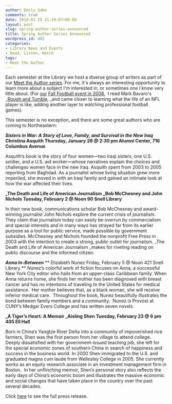 ```yaml
---
author: Emily Sabo
comments: true
date: 2010-01-25 21:29:07+00:00
layout: post
slug: spring-author-series-announced
title: Spring Author Series Announced
wordpress_id: 882
categories:
- Library News and Events
- Read, Listen, Watch
tags:
- Meet the Author
---
```


Each semester at the Library we host a diverse group of writers as part of our [Meet the Author series](http://www.lib.neu.edu/about_us/news_events/). For me, it's always an interesting opportunity to learn more about a subject I'm interested in, or sometimes one I know very little about. (For [our](http://www.lib.neu.edu/snippets/?p=214) [Fall Football event in 2008](http://www.youtube.com/watch?v=kAYCmJq2YC4&feature=PlayList&p=693D78176FF28E0C&index=28),  I read Mark Bavaro's _[Rough and Tumble](http://nucat.lib.neu.edu/search~S13?/Xrough+and+tumble&SORT=D/Xrough+and+tumble&SORT=D&SUBKEY=rough%20and%20tumble/1%2C11%2C11%2CE/frameset&FF=Xrough+and+tumble&SORT=D&1%2C1%2C), _and came closer to learning what the life of an NFL player is like, adding another layer to watching professional football games). 

This semester is no exception, and there are some great authors who are coming to Northeastern:

**_Sisters in War: A Story of Love, Family, and Survival in the New Iraq_
Christina Asquith
Thursday, January 28 @ 2:30 pm
Alumni Center, 716 Columbus Avenue**

Asquith’s book is the story of four women—two Iraqi sisters, one U.S. soldier, and a U.S. aid worker—whose narratives explain the choices and challenges women face in the new Iraq. Asquith spent from 2003 to 2005 reporting from Baghdad. As a journalist whose living situation grew more imperiled, she moved in with an Iraqi family and gained an intimate look at how the war affected their lives.

**_The Death and Life of American Journalism
_Bob McChesney and John Nichols
Tuesday, February 2 @ Noon
90 Snell Library**

In their new book, communications scholar Bob McChesney and award-winning journalist John Nichols explore the current crisis of journalism. They claim that journalism today can easily be overrun by commercialism and special interests and in many ways has strayed far from its earlier purpose as a tool for public service, made possible by government subsidies. McChesney and Nichols founded the nonprofit Free Press in 2003 with the intention to create a strong, public outlet for journalism. _The Death and Life of American Journalism _makes for riveting reading on public discourse and the informed citizen.

**_Anna In-Between_** **
Elizabeth Nunez
Friday, February 5 @ Noon
421 Snell Library
**
Nunez’s colorful work of fiction focuses on Anna, a successful New York City editor who hails from an upper-class Caribbean family. When Anna returns home, she finds her mother has been diagnosed with breast cancer and has no intentions of traveling to the United States for medical assistance.  Her mother believes that, as a black woman, she will receive inferior medical care.  Throughout the book, Nunez beautifully illustrates the bond between family members and a community.  Nunez is Provost at CUNY’s Medgar Evers College and has written seven novels. 

**_A Tiger’s Heart: A Memoir
_Aisling Shen
Tuesday, February 23 @ 6 pm
405 Ell Hall**

Born in China’s Yangtze River Delta into a community of impoverished rice farmers, Shen was the first person from her village to attend college. Deeply dissatisfied with her government-issued teaching job, she left for the special economic zones of southern China in search of happiness and success in the business world. In 2000 Shen immigrated to the U.S. and graduated magna cum laude from Wellesley College in 2005. She currently works as an equity research associate in an investment management firm in Boston.  In her unflinching memoir, Shen’s personal story also reflects the early days of China’s economic boom and illustrates the massive economic and social changes that have taken place in the country over the past several decades.

Click [here](http://www.lib.neu.edu/about_us/news_events/press_room/documents/Finalized_Spring_2010_Events012010.pdf) to see the full press release.
